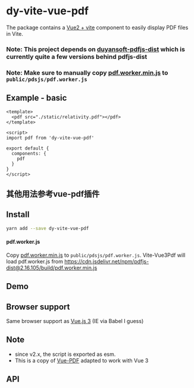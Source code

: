 # dy-vite-vue-pdf
The package contains a [Vue2 + vite](https://vuejs.org/) component to easily display PDF files in Vite.

### Note: This project depends on [duyansoft-pdfjs-dist](https://github.com/yumeiqiang/duyansoft-pdfjs-dist) which is currently quite a few versions behind pdfjs-dist 

### Note: Make sure to manually copy [pdf.worker.min.js](https://cdn.jsdelivr.net/npm/pdfjs-dist@2.16.105/build/pdf.worker.min.js) to `public/pdsjs/pdf.worker.js`

## Example - basic
```vue
<template>
  <pdf src="./static/relativity.pdf"></pdf>
</template>

<script>
import pdf from 'dy-vite-vue-pdf'

export default {
  components: {
    pdf
  }
}
</script>
```
## 其他用法参考vue-pdf插件
## Install
```bash
yarn add --save dy-vite-vue-pdf
```

#### pdf.worker.js
Copy [pdf.worker.min.js](https://cdn.jsdelivr.net/npm/pdfjs-dist@2.16.105/build/pdf.worker.min.js) to `public/pdsjs/pdf.worker.js`. Vite-Vue3Pdf will load pdf.worker.js from https://cdn.jsdelivr.net/npm/pdfjs-dist@2.16.105/build/pdf.worker.min.js


## Demo

## Browser support
Same browser support as [Vue.js 3](https://github.com/vuejs/vue/blob/dev/README.md) (IE via Babel I guess)

## Note
- since v2.x, the script is exported as esm.
- This is a copy of [Vue-PDF](https://github.com/FranckFreiburger/vue-pdf#readme) adapted to work with Vue 3

## API